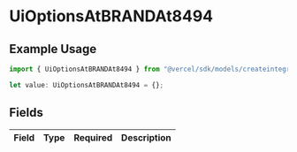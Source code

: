 # UiOptionsAtBRANDAt8494

## Example Usage

```typescript
import { UiOptionsAtBRANDAt8494 } from "@vercel/sdk/models/createintegrationstoredirectop.js";

let value: UiOptionsAtBRANDAt8494 = {};
```

## Fields

| Field       | Type        | Required    | Description |
| ----------- | ----------- | ----------- | ----------- |